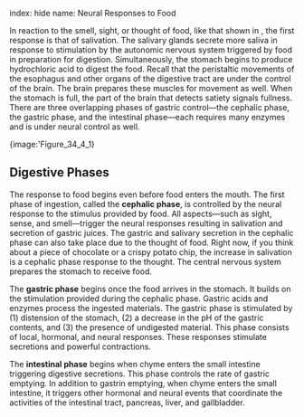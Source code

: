 index: hide
name: Neural Responses to Food

In reaction to the smell, sight, or thought of food, like that shown in , the first response is that of salivation. The salivary glands secrete more saliva in response to stimulation by the autonomic nervous system triggered by food in preparation for digestion. Simultaneously, the stomach begins to produce hydrochloric acid to digest the food. Recall that the peristaltic movements of the esophagus and other organs of the digestive tract are under the control of the brain. The brain prepares these muscles for movement as well. When the stomach is full, the part of the brain that detects satiety signals fullness. There are three overlapping phases of gastric control—the cephalic phase, the gastric phase, and the intestinal phase—each requires many enzymes and is under neural control as well.


{image:'Figure_34_4_1}
        

## Digestive Phases

The response to food begins even before food enters the mouth. The first phase of ingestion, called the  **cephalic phase**, is controlled by the neural response to the stimulus provided by food. All aspects—such as sight, sense, and smell—trigger the neural responses resulting in salivation and secretion of gastric juices. The gastric and salivary secretion in the cephalic phase can also take place due to the thought of food. Right now, if you think about a piece of chocolate or a crispy potato chip, the increase in salivation is a cephalic phase response to the thought. The central nervous system prepares the stomach to receive food.

The  **gastric phase** begins once the food arrives in the stomach. It builds on the stimulation provided during the cephalic phase. Gastric acids and enzymes process the ingested materials. The gastric phase is stimulated by (1) distension of the stomach, (2) a decrease in the pH of the gastric contents, and (3) the presence of undigested material. This phase consists of local, hormonal, and neural responses. These responses stimulate secretions and powerful contractions.

The  **intestinal phase** begins when chyme enters the small intestine triggering digestive secretions. This phase controls the rate of gastric emptying. In addition to gastrin emptying, when chyme enters the small intestine, it triggers other hormonal and neural events that coordinate the activities of the intestinal tract, pancreas, liver, and gallbladder.

